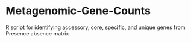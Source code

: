 # Metagenomic-Gene-Counts
R script for identifying accessory, core, specific, and unique genes from Presence absence matrix
